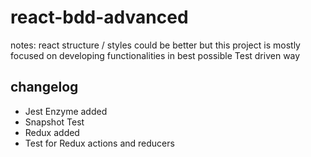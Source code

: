 # react-bdd-advanced

notes: react structure / styles could be better but this project is mostly focused on developing functionalities in best possible Test driven way

## changelog
- Jest Enzyme added
- Snapshot Test
- Redux added
- Test for Redux actions and reducers
